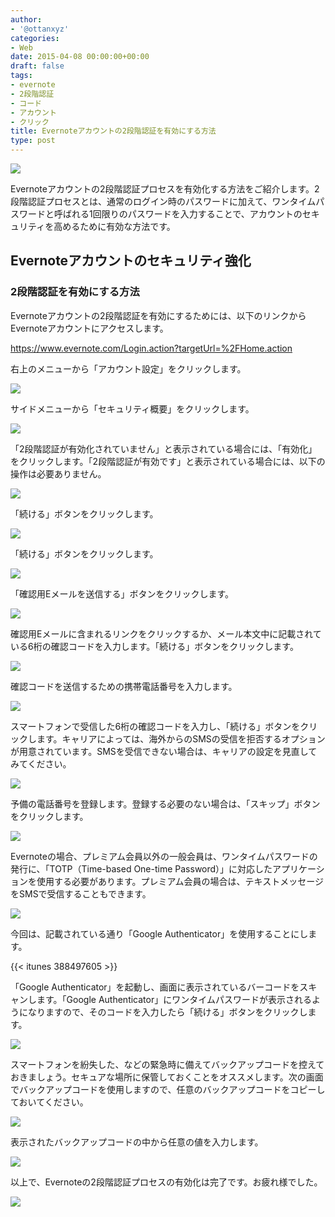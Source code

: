 ```yaml
---
author:
- '@ottanxyz'
categories:
- Web
date: 2015-04-08 00:00:00+00:00
draft: false
tags:
- evernote
- 2段階認証
- コード
- アカウント
- クリック
title: Evernoteアカウントの2段階認証を有効にする方法
type: post
---
```


![](150406-55224a814e472.jpg)






Evernoteアカウントの2段階認証プロセスを有効化する方法をご紹介します。2段階認証プロセスとは、通常のログイン時のパスワードに加えて、ワンタイムパスワードと呼ばれる1回限りのパスワードを入力することで、アカウントのセキュリティを高めるために有効な方法です。





## Evernoteアカウントのセキュリティ強化





### 2段階認証を有効にする方法





Evernoteアカウントの2段階認証を有効にするためには、以下のリンクからEvernoteアカウントにアクセスします。



https://www.evernote.com/Login.action?targetUrl=%2FHome.action



右上のメニューから「アカウント設定」をクリックします。





![](150406-55224a822061c.png)






サイドメニューから「セキュリティ概要」をクリックします。





![](150406-55224a8403d2b.png)






「2段階認証が有効化されていません」と表示されている場合には、「有効化」をクリックします。「2段階認証が有効です」と表示されている場合には、以下の操作は必要ありません。





![](150406-55224a84d8f5f.png)






「続ける」ボタンをクリックします。





![](150406-55224a86872d9.png)






「続ける」ボタンをクリックします。





![](150406-55224a8921dde.png)






「確認用Eメールを送信する」ボタンをクリックします。





![](150406-55224a8b0e95e.png)






確認用Eメールに含まれるリンクをクリックするか、メール本文中に記載されている6桁の確認コードを入力します。「続ける」ボタンをクリックします。





![](150406-55224a8ccff3c.png)






確認コードを送信するための携帯電話番号を入力します。





![](150406-55224a8e8d4e9.png)






スマートフォンで受信した6桁の確認コードを入力し、「続ける」ボタンをクリックします。キャリアによっては、海外からのSMSの受信を拒否するオプションが用意されています。SMSを受信できない場合は、キャリアの設定を見直してみてください。





![](150406-55224a9029b3e.png)






予備の電話番号を登録します。登録する必要のない場合は、「スキップ」ボタンをクリックします。





![](150406-55224a91db32b.png)






Evernoteの場合、プレミアム会員以外の一般会員は、ワンタイムパスワードの発行に、「TOTP（Time-based One-time Password）」に対応したアプリケーションを使用する必要があります。プレミアム会員の場合は、テキストメッセージをSMSで受信することもできます。





![](150406-55224a93c72f3.png)






今回は、記載されている通り「Google Authenticator」を使用することにします。



{{< itunes 388497605 >}}



「Google Authenticator」を起動し、画面に表示されているバーコードをスキャンします。「Google Authenticator」にワンタイムパスワードが表示されるようになりますので、そのコードを入力したら「続ける」ボタンをクリックします。





![](150406-55224a994a338.png)






スマートフォンを紛失した、などの緊急時に備えてバックアップコードを控えておきましょう。セキュアな場所に保管しておくことをオススメします。次の画面でバックアップコードを使用しますので、任意のバックアップコードをコピーしておいてください。





![](150406-55224a9be8e67.png)






表示されたバックアップコードの中から任意の値を入力します。





![](150406-55224a9f8aeb0.png)






以上で、Evernoteの2段階認証プロセスの有効化は完了です。お疲れ様でした。





![](150406-55224aa11195b.png)